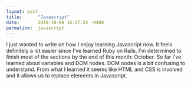 ```yaml
---
layout: post
title:      "Javascript"
date:       2019-10-08 16:17:24 -0400
permalink:  javascript
---
```



I just wanted to write on how I enjoy learning Javascript now. It feels definitely a lot easier since I've learned Ruby on Rails. I'm determined to finish most of the sections by the end of this month: October. So far I've learned about variables and DOM nodes. DOM nodes is a bit confusing to understand. From what I learned it seems like HTML and CSS is involved and it allows us to replace elements in Javascript. 

